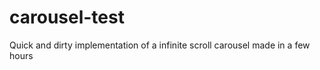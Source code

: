 carousel-test
=============

Quick and dirty implementation of a infinite scroll carousel made in a few hours